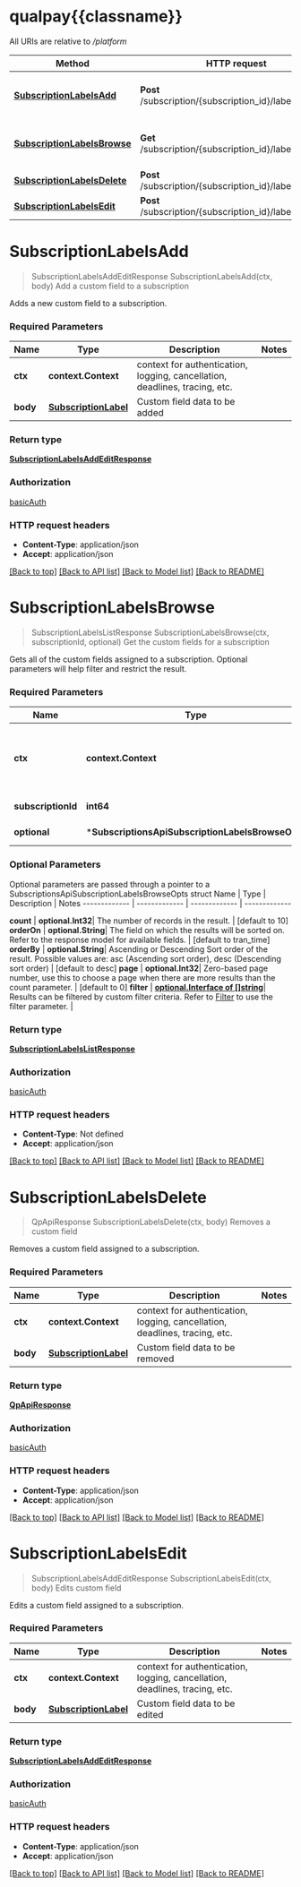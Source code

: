 # qualpay{{classname}}

All URIs are relative to */platform*

Method | HTTP request | Description
------------- | ------------- | -------------
[**SubscriptionLabelsAdd**](SubscriptionsApi.md#SubscriptionLabelsAdd) | **Post** /subscription/{subscription_id}/labels/add | Add a custom field to a subscription
[**SubscriptionLabelsBrowse**](SubscriptionsApi.md#SubscriptionLabelsBrowse) | **Get** /subscription/{subscription_id}/labels/browse | Get the custom fields for a subscription
[**SubscriptionLabelsDelete**](SubscriptionsApi.md#SubscriptionLabelsDelete) | **Post** /subscription/{subscription_id}/labels/delete | Removes a custom field
[**SubscriptionLabelsEdit**](SubscriptionsApi.md#SubscriptionLabelsEdit) | **Post** /subscription/{subscription_id}/labels/edit | Edits custom field

# **SubscriptionLabelsAdd**
> SubscriptionLabelsAddEditResponse SubscriptionLabelsAdd(ctx, body)
Add a custom field to a subscription

Adds a new custom field to a subscription.

### Required Parameters

Name | Type | Description  | Notes
------------- | ------------- | ------------- | -------------
 **ctx** | **context.Context** | context for authentication, logging, cancellation, deadlines, tracing, etc.
  **body** | [**SubscriptionLabel**](SubscriptionLabel.md)| Custom field data to be added | 

### Return type

[**SubscriptionLabelsAddEditResponse**](SubscriptionLabelsAddEditResponse.md)

### Authorization

[basicAuth](../README.md#basicAuth)

### HTTP request headers

 - **Content-Type**: application/json
 - **Accept**: application/json

[[Back to top]](#) [[Back to API list]](../README.md#documentation-for-api-endpoints) [[Back to Model list]](../README.md#documentation-for-models) [[Back to README]](../README.md)

# **SubscriptionLabelsBrowse**
> SubscriptionLabelsListResponse SubscriptionLabelsBrowse(ctx, subscriptionId, optional)
Get the custom fields for a subscription

Gets all of the custom fields assigned to a subscription. Optional parameters will help filter and restrict the result. 

### Required Parameters

Name | Type | Description  | Notes
------------- | ------------- | ------------- | -------------
 **ctx** | **context.Context** | context for authentication, logging, cancellation, deadlines, tracing, etc.
  **subscriptionId** | **int64**| Subscription ID | 
 **optional** | ***SubscriptionsApiSubscriptionLabelsBrowseOpts** | optional parameters | nil if no parameters

### Optional Parameters
Optional parameters are passed through a pointer to a SubscriptionsApiSubscriptionLabelsBrowseOpts struct
Name | Type | Description  | Notes
------------- | ------------- | ------------- | -------------

 **count** | **optional.Int32**| The number of records in the result. | [default to 10]
 **orderOn** | **optional.String**| The field on which the results will be sorted on. Refer to the response model for available fields. | [default to tran_time]
 **orderBy** | **optional.String**| Ascending or Descending Sort order of the result. Possible values are: asc (Ascending sort order), desc (Descending sort order) | [default to desc]
 **page** | **optional.Int32**| Zero-based page number, use this to choose a page when there are more results than the count parameter. | [default to 0]
 **filter** | [**optional.Interface of []string**](string.md)| Results can be filtered by custom filter criteria. Refer to [Filter](/api/reference#filters) to use the filter parameter. | 

### Return type

[**SubscriptionLabelsListResponse**](SubscriptionLabelsListResponse.md)

### Authorization

[basicAuth](../README.md#basicAuth)

### HTTP request headers

 - **Content-Type**: Not defined
 - **Accept**: application/json

[[Back to top]](#) [[Back to API list]](../README.md#documentation-for-api-endpoints) [[Back to Model list]](../README.md#documentation-for-models) [[Back to README]](../README.md)

# **SubscriptionLabelsDelete**
> QpApiResponse SubscriptionLabelsDelete(ctx, body)
Removes a custom field

Removes a custom field assigned to a subscription.

### Required Parameters

Name | Type | Description  | Notes
------------- | ------------- | ------------- | -------------
 **ctx** | **context.Context** | context for authentication, logging, cancellation, deadlines, tracing, etc.
  **body** | [**SubscriptionLabel**](SubscriptionLabel.md)| Custom field data to be removed | 

### Return type

[**QpApiResponse**](QPApiResponse.md)

### Authorization

[basicAuth](../README.md#basicAuth)

### HTTP request headers

 - **Content-Type**: application/json
 - **Accept**: application/json

[[Back to top]](#) [[Back to API list]](../README.md#documentation-for-api-endpoints) [[Back to Model list]](../README.md#documentation-for-models) [[Back to README]](../README.md)

# **SubscriptionLabelsEdit**
> SubscriptionLabelsAddEditResponse SubscriptionLabelsEdit(ctx, body)
Edits custom field

Edits a custom field assigned to a subscription.

### Required Parameters

Name | Type | Description  | Notes
------------- | ------------- | ------------- | -------------
 **ctx** | **context.Context** | context for authentication, logging, cancellation, deadlines, tracing, etc.
  **body** | [**SubscriptionLabel**](SubscriptionLabel.md)| Custom field data to be edited | 

### Return type

[**SubscriptionLabelsAddEditResponse**](SubscriptionLabelsAddEditResponse.md)

### Authorization

[basicAuth](../README.md#basicAuth)

### HTTP request headers

 - **Content-Type**: application/json
 - **Accept**: application/json

[[Back to top]](#) [[Back to API list]](../README.md#documentation-for-api-endpoints) [[Back to Model list]](../README.md#documentation-for-models) [[Back to README]](../README.md)


